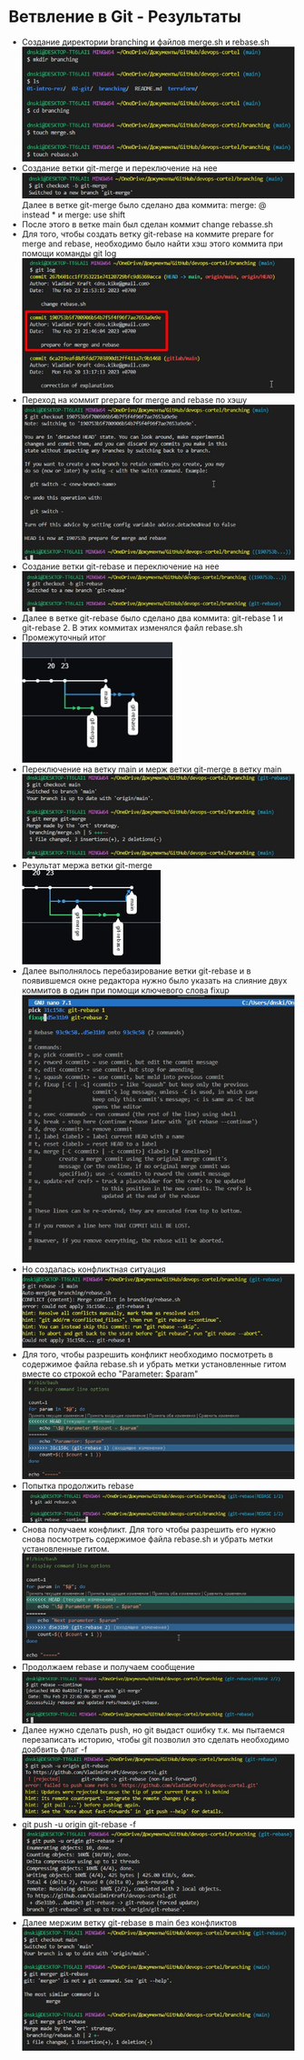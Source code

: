 # Ветвление в Git - Результаты

- Создание директории branching и файлов merge.sh и rebase.sh 
    <br/>
    ![touch](./img/1.jpg)
    <br/>
- Создание ветки git-merge и переключение на нее
    <br/>
    ![checkout](./img/2.jpg)
    <br/>
    Далее в ветке git-merge было сделано два коммита:  merge: @ instead * и merge: use shift
    <br/>
- После этого в ветке main был сделан коммит change rebasse.sh
- Для того, чтобы создать ветку git-rebase на коммите prepare for merge and rebase, необходимо было найти хэш этого коммита при помощи команды git log
    <br/>
    ![gitlog](./img/3.jpg)
    <br/>
- Переход на коммит prepare for merge and rebase по хэшу
    <br/>
    ![checkout](./img/4.jpg)
    <br/>
- Создание ветки git-rebase и переключение на нее
    <br/>
    ![checkout](./img/5.jpg)
    <br/>
- Далее в ветке git-rebase было сделано два коммита: git-rebase 1 и git-rebase 2. В этих коммитах изменялся файл rebase.sh
- Промежуточный итог
    <br/>
    ![promez](./img/6.jpg)
    <br/>
- Переключение на ветку main и мерж ветки git-merge в ветку main
    <br/>
    ![merge](./img/7.jpg)
    <br/>
- Результат мержа ветки git-merge
    <br/>
    ![rez](./img/8.jpg)
    <br/>
- Далее выполнялось перебазирование ветки git-rebase и в появившемся окне редактора нужно было указать на слияние двух коммитов в один при помощи ключевого слова fixup
    <br/>
    ![fixup](./img/9.jpg)
    <br/>
- Но создалась конфликтная ситуация
    <br/>
    ![conf](./img/10.jpg)
    <br/>
- Для того, чтобы разрешить конфликт необходимо посмотреть в содержимое файла rebase.sh и убрать метки установленные гитом вместе со строкой echo "Parameter: $param"
    <br/>
    ![rebase](./img/11.jpg)
    <br/>
- Попытка продолжить rebase
    <br/>
    ![rebase1](./img/12.jpg)
    <br/>
- Снова получаем конфликт. Для того чтобы разрешить его нужно снова посмотреть содержимое файла rebase.sh и убрать метки установленные гитом.
    <br/>
    ![rebase2](./img/13.jpg)
    <br/>
- Продолжаем rebase и получаем сообщение
    <br/>
    ![success](./img/14.jpg)
    <br/>
- Далее нужно сделать push, но git выдаст ошибку т.к. мы пытаемся перезаписать историю, чтобы git позволил это сделать необходимо доабвить флаг -f
    <br/>
    ![error](./img/15.jpg)
    <br/>
- git push -u origin git-rebase -f
    <br/>
    ![force](./img/16.jpg)
    <br/>
- Далее мержим ветку git-rebase в main без конфликтов
    <br/>
    ![merge](./img/17.jpg)
